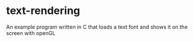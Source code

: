 # text-rendering
An example program written in C that loads a text font and shows it on the
screen with openGL
